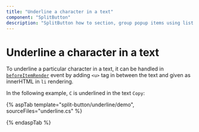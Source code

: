 ```yaml
---
title: "Underline a character in a text"
component: "SplitButton"
description: "SplitButton how to section, group popup items using list view component, dialog open on popup item click."
---
```


# Underline a character in a text

To underline a particular character in a text, it can be handled in [`beforeItemRender`](https://help.syncfusion.com/cr/aspnetcore-js2/Syncfusion.EJ2.SplitButtons.SplitButton.html#Syncfusion_EJ2_SplitButtons_SplitButton_BeforeItemRender) event by
adding `<u>` tag in between the text and given as innerHTML in `li` rendering.

In the following example, `C` is underlined in the text `Copy`:

{% aspTab template="split-button/underline/demo", sourceFiles="underline.cs" %}

{% endaspTab %}